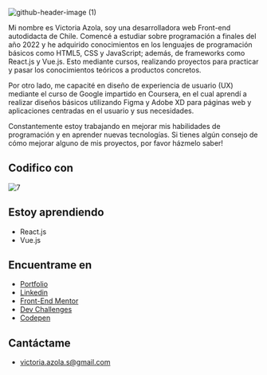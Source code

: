 ![github-header-image (1)](https://github.com/VickyAzola/VickyAzola/assets/116470398/e2ba7967-910c-4692-899a-a525353a2600)

Mi nombre es Victoria Azola, soy una desarrolladora web Front-end autodidacta de Chile. Comencé a estudiar sobre programación a finales del año 2022 y he adquirido conocimientos en los lenguajes de programación básicos como HTML5, CSS y JavaScript; además, de frameworks como React.js y Vue.js. Esto mediante cursos, realizando proyectos para practicar y pasar los conocimientos teóricos a productos concretos.

Por otro lado, me capacité en diseño de experiencia de usuario (UX) mediante el curso de Google impartido en Coursera, en el cual aprendí a realizar diseños básicos utilizando Figma y Adobe XD para páginas web y aplicaciones centradas en el usuario y sus necesidades.

Constantemente estoy trabajando en mejorar mis habilidades de programación y en aprender nuevas tecnologías. Si tienes algún consejo de cómo mejorar alguno de mis proyectos, por favor házmelo saber!

## Codifico con

![7](https://github.com/user-attachments/assets/5557e304-edc9-4346-ac80-a23a6aefaefd)

## Estoy aprendiendo
- React.js
- Vue.js

## Encuentrame en
- [Portfolio](https://victoria-azola.netlify.app/)
- [Linkedin](https://www.linkedin.com/in/victoria-azola-silva-454942263/)
- [Front-End Mentor](https://www.frontendmentor.io/profile/VickyAzola)
- [Dev Challenges](https://devchallenges.io/profile/c607f63e-edf7-470f-a5ea-83be3e5f0e74)
- [Codepen](https://codepen.io/VickyAzola)

## Cantáctame
- victoria.azola.s@gmail.com


<!--
I started studying programming at the end of 2022 and have acquired knowledge in basic programming languages such as HTML5, CSS, and JavaScript; in addition, frameworks such as React.js and Vue.js.

I'm certified in user experience (UX) design through the Google course on Coursera, in which I learned to make basic designs using Figma and Adobe XD for web pages and applications focused on the user and their needs.

I'm constantly working on learning new things and improving my coding skills. If you have some advice on how to improve my projects, please let me know!
-->
